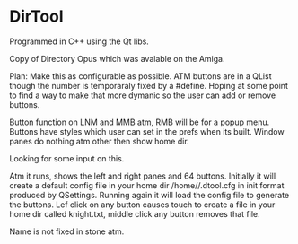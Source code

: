 # DirTool
Programmed in C++ using the Qt libs.

Copy of Directory Opus which was avalable on the Amiga.

Plan: Make this as configurable as possible. ATM buttons are in a QList though the number is
temporaraly fixed by a #define. Hoping at some point to find a way to make that more dymanic
so the user can add or remove buttons.

Button function on LNM and MMB atm, RMB will be for a popup menu. Buttons have styles which user
can set in the prefs when its built. Window panes do nothing atm other then show home dir.

Looking for some input on this.

Atm it runs, shows the left and right panes and 64 buttons. Initially it will create a default
config file in your home dir /home/<name>/.dtool.cfg in init format produced by QSettings. Running 
again it will load the config file to generate the buttons. Lef click on any button causes touch
to create a file in your home dir called knight.txt, middle click any button removes that file.

Name is not fixed in stone atm.